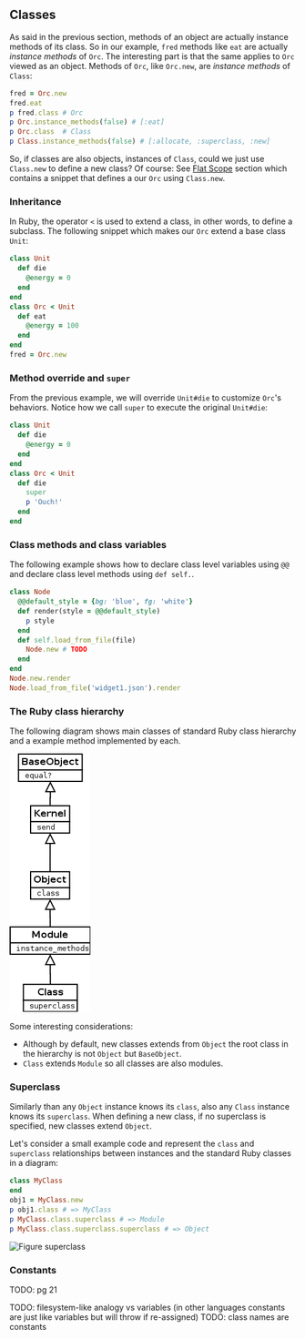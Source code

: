 

## Classes

As said in the previous section, methods of an object are actually instance methods of its class. So in our example, `fred` methods like `eat` are actually *instance methods* of `Orc`. The interesting part is that the same applies to `Orc` viewed as an object. Methods of `Orc`, like `Orc.new`, are *instance methods* of `Class`:

```rb
fred = Orc.new
fred.eat
p fred.class # Orc
p Orc.instance_methods(false) # [:eat]
p Orc.class  # Class
p Class.instance_methods(false) # [:allocate, :superclass, :new]
```

So, if classes are also objects, instances of `Class`, could we just use `Class.new` to define a new class? Of course: See [Flat Scope](#flat-scope) section which contains a snippet that defines a our `Orc` using `Class.new`.

### Inheritance

In Ruby, the operator `<` is used to extend a class, in other words, to define a subclass. The following snippet which makes our `Orc` extend a base class `Unit`:

```rb
class Unit
  def die
    @energy = 0
  end
end
class Orc < Unit
  def eat
    @energy = 100
  end
end
fred = Orc.new
```

### Method override and `super`

From the previous example, we will override `Unit#die` to customize `Orc`'s behaviors. Notice how we call `super` to execute the original `Unit#die`: 

```rb
class Unit
  def die
    @energy = 0
  end
end
class Orc < Unit
  def die
    super
    p 'Ouch!'
  end
end
```


### Class methods and class variables

The following example shows how to declare class level variables using `@@` and declare class level methods using `def self.`. 

```rb
class Node
  @@default_style = {bg: 'blue', fg: 'white'}
  def render(style = @@default_style)
    p style
  end
  def self.load_from_file(file)
    Node.new # TODO
  end
end
Node.new.render
Node.load_from_file('widget1.json').render
```


### The Ruby class hierarchy

<!-- TODO: diagram of ruby class hierarch (baseObject, object, Class, Module, Kernel) -->

The following diagram shows main classes of standard Ruby class hierarchy and a example method implemented by each.

![Figure Ruby class hierarchy](diagrams/ruby-class-hierarchy.png)

Some interesting considerations:

 * Although by default, new classes extends from `Object` the root class in the hierarchy is not `Object` but `BaseObject`.
 * `Class` extends `Module` so all classes are also modules.


### Superclass

Similarly than any `Object` instance knows its `class`, also any `Class` instance knows its `superclass`. When defining a new class, if no superclass is specified, new classes extend `Object`.

Let's consider a small example code and represent the `class` and `superclass` relationships between instances and the standard Ruby classes in a diagram: 

```rb
class MyClass
end
obj1 = MyClass.new
p obj1.class # => MyClass
p MyClass.class.superclass # => Module
p MyClass.class.superclass.superclass # => Object
```

![Figure superclass](diagrams/ruby-class-hierarchy-superclass.png)


### Constants

TODO: pg 21

TODO: filesystem-like analogy vs variables (in other languages constants are just like variables but will throw if re-assigned)
TODO: class names are constants



